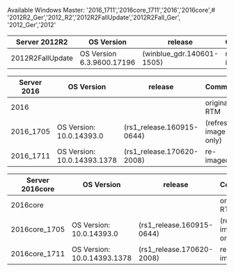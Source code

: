 Available Windows Master:
    '2016_1711','2016core_1711','2016','2016core',#
    '2012R2_Ger','2012_R2','2012R2FallUpdate','2012R2Fall_Ger',
    '2012_Ger','2012'


| Server 2012R2 | OS Version |release | Comment |
|---------------|----------------------------|----------------------------|---------------------|
|2012R2FallUpdate|OS Version 6.3.9600.17196 |(winblue_gdr.140601-1505)|re-imaged|


| Server 2016 | OS Version |release | Comment |
|---------------|----------------------------|----------------------------|---------------------|
|2016|||original RTM|
|2016_1705|OS Version: 10.0.14393.0|(rs1_release.160915-0644)|(refresh image only)|
|2016_1711|OS Version: 10.0.14393.1378|(rs1_release.170620-2008)|re-imaged|


|Server 2016core | OS Version|release |Comment|
|---------------|----------------------------|----------------------------|---------------------|
|2016core|||original RTM|
|2016core_1705|OS Version: 10.0.14393.0|(rs1_release.160915-0644)|(refresh image only)|
|2016core_1711|OS Version: 10.0.14393.1378|(rs1_release.170620-2008)|re-imaged|
